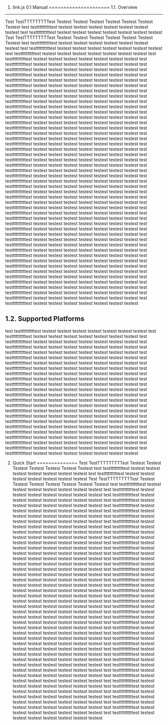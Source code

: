 1. tink.js 0.1 Manual
=====================
1.1. Overview
-------------
Test TestTTTTTTTTTest Testest Testest Testest Testest Testest Testest Testest
test testtttttttttest testest testest testest testest testest testest testest
test testtttttttttest testest testest testest testest testest testest testest
Test TestTTTTTTTTTest Testest Testest Testest Testest Testest Testest Testest
test testtttttttttest testest testest testest testest testest testest testest
test testtttttttttest testest testest testest testest testest testest testest
test testtttttttttest testest testest testest testest testest testest testest
test testtttttttttest testest testest testest testest testest testest testest
test testtttttttttest testest testest testest testest testest testest testest
test testtttttttttest testest testest testest testest testest testest testest
test testtttttttttest testest testest testest testest testest testest testest
test testtttttttttest testest testest testest testest testest testest testest
test testtttttttttest testest testest testest testest testest testest testest
test testtttttttttest testest testest testest testest testest testest testest
test testtttttttttest testest testest testest testest testest testest testest
test testtttttttttest testest testest testest testest testest testest testest
test testtttttttttest testest testest testest testest testest testest testest
test testtttttttttest testest testest testest testest testest testest testest
test testtttttttttest testest testest testest testest testest testest testest
test testtttttttttest testest testest testest testest testest testest testest
test testtttttttttest testest testest testest testest testest testest testest
test testtttttttttest testest testest testest testest testest testest testest
test testtttttttttest testest testest testest testest testest testest testest
test testtttttttttest testest testest testest testest testest testest testest
test testtttttttttest testest testest testest testest testest testest testest
test testtttttttttest testest testest testest testest testest testest testest
test testtttttttttest testest testest testest testest testest testest testest
test testtttttttttest testest testest testest testest testest testest testest
test testtttttttttest testest testest testest testest testest testest testest
test testtttttttttest testest testest testest testest testest testest testest
test testtttttttttest testest testest testest testest testest testest testest
test testtttttttttest testest testest testest testest testest testest testest
test testtttttttttest testest testest testest testest testest testest testest
test testtttttttttest testest testest testest testest testest testest testest
test testtttttttttest testest testest testest testest testest testest testest
test testtttttttttest testest testest testest testest testest testest testest
test testtttttttttest testest testest testest testest testest testest testest
test testtttttttttest testest testest testest testest testest testest testest
test testtttttttttest testest testest testest testest testest testest testest
test testtttttttttest testest testest testest testest testest testest testest
test testtttttttttest testest testest testest testest testest testest testest
test testtttttttttest testest testest testest testest testest testest testest
test testtttttttttest testest testest testest testest testest testest testest
test testtttttttttest testest testest testest testest testest testest testest
test testtttttttttest testest testest testest testest testest testest testest
test testtttttttttest testest testest testest testest testest testest testest
test testtttttttttest testest testest testest testest testest testest testest
test testtttttttttest testest testest testest testest testest testest testest
test testtttttttttest testest testest testest testest testest testest testest
test testtttttttttest testest testest testest testest testest testest testest
test testtttttttttest testest testest testest testest testest testest testest
test testtttttttttest testest testest testest testest testest testest testest
test testtttttttttest testest testest testest testest testest testest testest
test testtttttttttest testest testest testest testest testest testest testest

1.2. Supported Platforms
------------------------
test testtttttttttest testest testest testest testest testest testest testest
test testtttttttttest testest testest testest testest testest testest testest
test testtttttttttest testest testest testest testest testest testest testest
test testtttttttttest testest testest testest testest testest testest testest
test testtttttttttest testest testest testest testest testest testest testest
test testtttttttttest testest testest testest testest testest testest testest
test testtttttttttest testest testest testest testest testest testest testest
test testtttttttttest testest testest testest testest testest testest testest
test testtttttttttest testest testest testest testest testest testest testest
test testtttttttttest testest testest testest testest testest testest testest
test testtttttttttest testest testest testest testest testest testest testest
test testtttttttttest testest testest testest testest testest testest testest
test testtttttttttest testest testest testest testest testest testest testest
test testtttttttttest testest testest testest testest testest testest testest
test testtttttttttest testest testest testest testest testest testest testest
test testtttttttttest testest testest testest testest testest testest testest
test testtttttttttest testest testest testest testest testest testest testest
test testtttttttttest testest testest testest testest testest testest testest
test testtttttttttest testest testest testest testest testest testest testest
test testtttttttttest testest testest testest testest testest testest testest
test testtttttttttest testest testest testest testest testest testest testest
test testtttttttttest testest testest testest testest testest testest testest
test testtttttttttest testest testest testest testest testest testest testest
test testtttttttttest testest testest testest testest testest testest testest

2. Quick Start
==============
Test TestTTTTTTTTTest Testest Testest Testest Testest Testest Testest Testest
test testtttttttttest testest testest testest testest testest testest testest
test testtttttttttest testest testest testest testest testest testest testest
Test TestTTTTTTTTTest Testest Testest Testest Testest Testest Testest Testest
test testtttttttttest testest testest testest testest testest testest testest
test testtttttttttest testest testest testest testest testest testest testest
test testtttttttttest testest testest testest testest testest testest testest
test testtttttttttest testest testest testest testest testest testest testest
test testtttttttttest testest testest testest testest testest testest testest
test testtttttttttest testest testest testest testest testest testest testest
test testtttttttttest testest testest testest testest testest testest testest
test testtttttttttest testest testest testest testest testest testest testest
test testtttttttttest testest testest testest testest testest testest testest
test testtttttttttest testest testest testest testest testest testest testest
test testtttttttttest testest testest testest testest testest testest testest
test testtttttttttest testest testest testest testest testest testest testest
test testtttttttttest testest testest testest testest testest testest testest
test testtttttttttest testest testest testest testest testest testest testest
test testtttttttttest testest testest testest testest testest testest testest
test testtttttttttest testest testest testest testest testest testest testest
test testtttttttttest testest testest testest testest testest testest testest
test testtttttttttest testest testest testest testest testest testest testest
test testtttttttttest testest testest testest testest testest testest testest
test testtttttttttest testest testest testest testest testest testest testest
test testtttttttttest testest testest testest testest testest testest testest
test testtttttttttest testest testest testest testest testest testest testest
test testtttttttttest testest testest testest testest testest testest testest
test testtttttttttest testest testest testest testest testest testest testest
test testtttttttttest testest testest testest testest testest testest testest
test testtttttttttest testest testest testest testest testest testest testest
test testtttttttttest testest testest testest testest testest testest testest
test testtttttttttest testest testest testest testest testest testest testest
test testtttttttttest testest testest testest testest testest testest testest
test testtttttttttest testest testest testest testest testest testest testest
test testtttttttttest testest testest testest testest testest testest testest
test testtttttttttest testest testest testest testest testest testest testest
test testtttttttttest testest testest testest testest testest testest testest
test testtttttttttest testest testest testest testest testest testest testest
test testtttttttttest testest testest testest testest testest testest testest
test testtttttttttest testest testest testest testest testest testest testest
test testtttttttttest testest testest testest testest testest testest testest
test testtttttttttest testest testest testest testest testest testest testest
test testtttttttttest testest testest testest testest testest testest testest
test testtttttttttest testest testest testest testest testest testest testest
test testtttttttttest testest testest testest testest testest testest testest
test testtttttttttest testest testest testest testest testest testest testest
test testtttttttttest testest testest testest testest testest testest testest
test testtttttttttest testest testest testest testest testest testest testest
